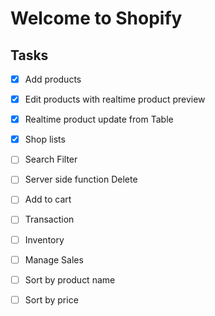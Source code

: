 # Welcome to Shopify

## Tasks 
- [x] Add products
- [x] Edit products with realtime product preview
- [x] Realtime product update from Table
- [x] Shop lists
- [ ] Search Filter
- [ ] Server side function Delete
- [ ] Add to cart
- [ ] Transaction
- [ ] Inventory
- [ ] Manage Sales
- [ ] Sort by product name
- [ ] Sort by price

